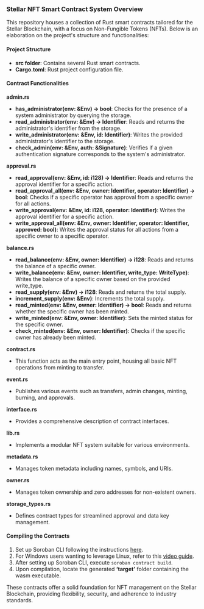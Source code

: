 ### Stellar NFT Smart Contract System Overview

This repository houses a collection of Rust smart contracts tailored for the Stellar Blockchain, with a focus on Non-Fungible Tokens (NFTs). Below is an elaboration on the project's structure and functionalities:

#### Project Structure
- **src folder**: Contains several Rust smart contracts.
- **Cargo.toml**: Rust project configuration file.

#### Contract Functionalities

**admin.rs**
- **has_administrator(env: &Env) -> bool**: Checks for the presence of a system administrator by querying the storage.
- **read_administrator(env: &Env) -> Identifier**: Reads and returns the administrator's identifier from the storage.
- **write_administrator(env: &Env, id: Identifier)**: Writes the provided administrator's identifier to the storage.
- **check_admin(env: &Env, auth: &Signature)**: Verifies if a given authentication signature corresponds to the system's administrator.

**approval.rs**
- **read_approval(env: &Env, id: i128) -> Identifier**: Reads and returns the approval identifier for a specific action.
- **read_approval_all(env: &Env, owner: Identifier, operator: Identifier) -> bool**: Checks if a specific operator has approval from a specific owner for all actions.
- **write_approval(env: &Env, id: i128, operator: Identifier)**: Writes the approval identifier for a specific action.
- **write_approval_all(env: &Env, owner: Identifier, operator: Identifier, approved: bool)**: Writes the approval status for all actions from a specific owner to a specific operator.

**balance.rs**
- **read_balance(env: &Env, owner: Identifier) -> i128**: Reads and returns the balance of a specific owner.
- **write_balance(env: &Env, owner: Identifier, write_type: WriteType)**: Writes the balance of a specific owner based on the provided write_type.
- **read_supply(env: &Env) -> i128**: Reads and returns the total supply.
- **increment_supply(env: &Env)**: Increments the total supply.
- **read_minted(env: &Env, owner: Identifier) -> bool**: Reads and returns whether the specific owner has been minted.
- **write_minted(env: &Env, owner: Identifier)**: Sets the minted status for the specific owner.
- **check_minted(env: &Env, owner: Identifier)**: Checks if the specific owner has already been minted.

**contract.rs**
- This function acts as the main entry point, housing all basic NFT operations from minting to transfer.

**event.rs**
- Publishes various events such as transfers, admin changes, minting, burning, and approvals.

**interface.rs**
- Provides a comprehensive description of contract interfaces.

**lib.rs**
- Implements a modular NFT system suitable for various environments.

**metadata.rs**
- Manages token metadata including names, symbols, and URIs.

**owner.rs**
- Manages token ownership and zero addresses for non-existent owners.

**storage_types.rs**
- Defines contract types for streamlined approval and data key management.

#### Compiling the Contracts
1. Set up Soroban CLI following the instructions [here](https://soroban.stellar.org/docs/getting-started/setup).
2. For Windows users wanting to leverage Linux, refer to this [video guide](https://www.youtube.com/watch?v=PQA5_7m3OjQ&t=2s).
3. After setting up Soroban CLI, execute `soroban contract build`.
4. Upon compilation, locate the generated **‘target’** folder containing the wasm executable.

These contracts offer a solid foundation for NFT management on the Stellar Blockchain, providing flexibility, security, and adherence to industry standards.

